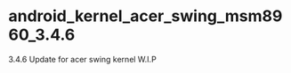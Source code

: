 android_kernel_acer_swing_msm8960_3.4.6
=======================================

3.4.6 Update for acer swing kernel W.I.P
